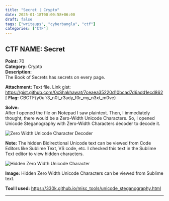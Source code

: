 ```yaml
---
title: "Secret | Crypto"
date: 2025-01-18T00:00:58+06:00
draft: false
tags: ["writeups", "cyberbangla", "ctf"]
categories: ["CTF"]
---
```

## CTF NAME: Secret
**Point:** 70  
**Category:** Crypto  
**Description:**  
The Book of Secrets has secrets on every page.

**Attachment:** Text file. Link gist: https://gist.github.com/0xShakhawat/7ceaea35220d10bcad7d6add1ecd862f
**Flag:** CBCTF{y0u’r3_n0t_r3ady_f0r_my_n3xt_m0ve}

**Solve:**  
After I opened the file on Notepad I saw plaintext. Then, I immediately thought, there would be a Zero-Width Unicode Characters. So, I opened Unicode Steganography with Zero-Width Characters decoder to decode it.

![Zero Width Unicode Character Decoder](https://miro.medium.com/v2/resize:fit:828/format:webp/1*1jyhHZSTM3TIPiDgGXUGyA.png)

**Note:** The hidden Bidirectional Unicode text can be viewed from Code Editors like Sublime Text, VS code, etc. I checked this text in the Sublime Text editor to view hidden characters.

![Hidden Zero Width Unicode Character](https://miro.medium.com/v2/resize:fit:1400/format:webp/1*0x5MnQwEQc7forvuc5Is6w.png)

**Image:** Hidden Zero Width Unicode Characters can be viewed from Sublime text.

**Tool I used:** https://330k.github.io/misc_tools/unicode_steganography.html

---